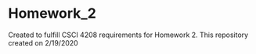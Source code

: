 # Homework_2
Created to fulfill CSCI 4208 requirements
for Homework 2.
This repository created on 2/19/2020
